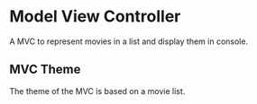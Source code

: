 # Model View Controller
A MVC to represent movies in a list and display them in console.

## MVC Theme
The theme of the MVC is based on a movie list.
